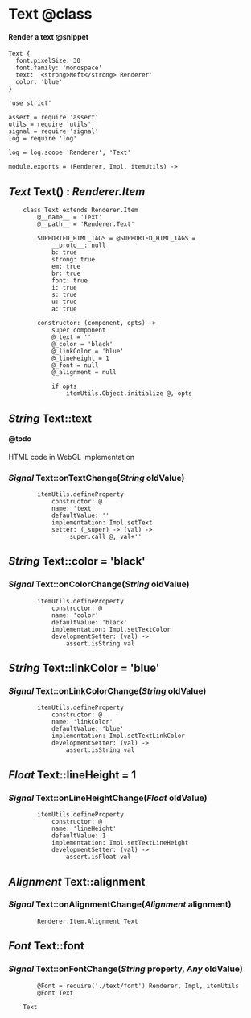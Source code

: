 Text @class
====

#### Render a text @snippet

```style
Text {
  font.pixelSize: 30
  font.family: 'monospace'
  text: '<strong>Neft</strong> Renderer'
  color: 'blue'
}
```

	'use strict'

	assert = require 'assert'
	utils = require 'utils'
	signal = require 'signal'
	log = require 'log'

	log = log.scope 'Renderer', 'Text'

	module.exports = (Renderer, Impl, itemUtils) ->

*Text* Text() : *Renderer.Item*
-------------------------------

		class Text extends Renderer.Item
			@__name__ = 'Text'
			@__path__ = 'Renderer.Text'

			SUPPORTED_HTML_TAGS = @SUPPORTED_HTML_TAGS =
				__proto__: null
				b: true
				strong: true
				em: true
				br: true
				font: true
				i: true
				s: true
				u: true
				a: true

			constructor: (component, opts) ->
				super component
				@_text = ''
				@_color = 'black'
				@_linkColor = 'blue'
				@_lineHeight = 1
				@_font = null
				@_alignment = null

				if opts
					itemUtils.Object.initialize @, opts

*String* Text::text
-------------------

#### @todo

HTML code in WebGL implementation

### *Signal* Text::onTextChange(*String* oldValue)

			itemUtils.defineProperty
				constructor: @
				name: 'text'
				defaultValue: ''
				implementation: Impl.setText
				setter: (_super) -> (val) ->
					_super.call @, val+''

*String* Text::color = 'black'
------------------------------

### *Signal* Text::onColorChange(*String* oldValue)

			itemUtils.defineProperty
				constructor: @
				name: 'color'
				defaultValue: 'black'
				implementation: Impl.setTextColor
				developmentSetter: (val) ->
					assert.isString val

*String* Text::linkColor = 'blue'
---------------------------------

### *Signal* Text::onLinkColorChange(*String* oldValue)

			itemUtils.defineProperty
				constructor: @
				name: 'linkColor'
				defaultValue: 'blue'
				implementation: Impl.setTextLinkColor
				developmentSetter: (val) ->
					assert.isString val

*Float* Text::lineHeight = 1
----------------------------

### *Signal* Text::onLineHeightChange(*Float* oldValue)

			itemUtils.defineProperty
				constructor: @
				name: 'lineHeight'
				defaultValue: 1
				implementation: Impl.setTextLineHeight
				developmentSetter: (val) ->
					assert.isFloat val

*Alignment* Text::alignment
---------------------------

### *Signal* Text::onAlignmentChange(*Alignment* alignment)

			Renderer.Item.Alignment Text

*Font* Text::font
-----------------

### *Signal* Text::onFontChange(*String* property, *Any* oldValue)

			@Font = require('./text/font') Renderer, Impl, itemUtils
			@Font Text

		Text
